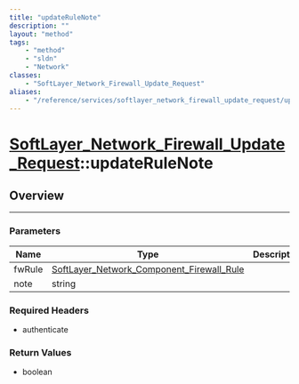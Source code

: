 ```yaml
---
title: "updateRuleNote"
description: ""
layout: "method"
tags:
    - "method"
    - "sldn"
    - "Network"
classes:
    - "SoftLayer_Network_Firewall_Update_Request"
aliases:
    - "/reference/services/softlayer_network_firewall_update_request/updateRuleNote"
---
```

# [SoftLayer_Network_Firewall_Update_Request](/reference/services/SoftLayer_Network_Firewall_Update_Request)::updateRuleNote





## Overview 


-----

### Parameters 
|Name | Type | Description |
| --- | --- | --- |
|fwRule| <a href='/reference/datatypes/SoftLayer_Network_Component_Firewall_Rule'>SoftLayer_Network_Component_Firewall_Rule </a>| |
|note| string| |


### Required Headers
* authenticate


### Return Values
* boolean




